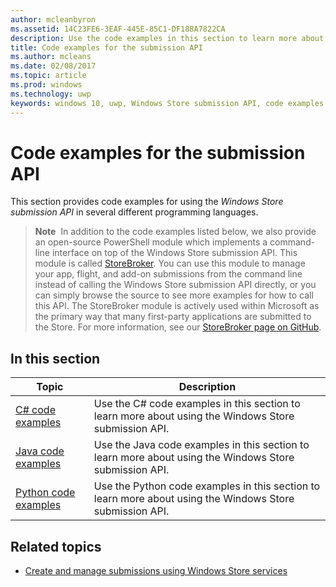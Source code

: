 ```yaml
---
author: mcleanbyron
ms.assetid: 14C23FE6-3EAF-445E-85C1-DF188A7822CA
description: Use the code examples in this section to learn more about using the Windows Store submission API.
title: Code examples for the submission API
ms.author: mcleans
ms.date: 02/08/2017
ms.topic: article
ms.prod: windows
ms.technology: uwp
keywords: windows 10, uwp, Windows Store submission API, code examples
---
```


# Code examples for the submission API

This section provides code examples for using the *Windows Store submission API* in several different programming languages.

>**Note**&nbsp;&nbsp;In addition to the code examples listed below, we also provide an open-source PowerShell module which implements a command-line interface on top of the Windows Store submission API. This module is called [StoreBroker](https://aka.ms/storebroker). You can use this module to manage your app, flight, and add-on submissions from the command line instead of calling the Windows Store submission API directly, or you can simply browse the source to see more examples for how to call this API. The StoreBroker module is actively used within Microsoft as the primary way that many first-party applications are submitted to the Store. For more information, see our [StoreBroker page on GitHub](https://aka.ms/storebroker).

## In this section

| Topic                                                                                                       | Description                 |
|-------------------------------------------------------------------------------------------------------------|-----------------------------|
| [C# code examples](csharp-code-examples-for-the-windows-store-submission-api.md) | Use the C# code examples in this section to learn more about using the Windows Store submission API. |
| [Java code examples](java-code-examples-for-the-windows-store-submission-api.md) | Use the Java code examples in this section to learn more about using the Windows Store submission API. |
| [Python code examples](python-code-examples-for-the-windows-store-submission-api.md)  | Use the Python code examples in this section to learn more about using the Windows Store submission API.  |

## Related topics

* [Create and manage submissions using Windows Store services](create-and-manage-submissions-using-windows-store-services.md)
